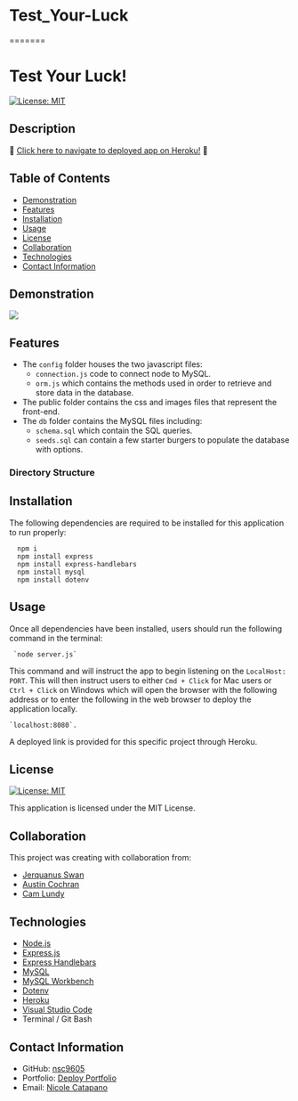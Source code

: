 
# Test_Your-Luck
 =======
  # Test Your Luck! 
  [![License: MIT](https://img.shields.io/badge/License-MIT-yellow.svg)](https://opensource.org/licenses/MIT)
   

  ## Description

  

  :round_pushpin: [Click here to navigate to deployed app on Heroku!](https://.herokuapp.com) :round_pushpin:
  
  ## Table of Contents
  
  * [Demonstration](#demonstration)
  * [Features](#features)
  * [Installation](#installation)
  * [Usage](#usage)
  * [License](#license)
  * [Collaboration](#collaboration)
  * [Technologies](#technologies)
  * [Contact Information](#contact-information)
 

 ## Demonstration
  ![](./public/assets/img/)


  ## Features

  - The `config` folder houses the two javascript files:
    - `connection.js` code to connect node to MySQL.
    - `orm.js` which contains the methods used in order to retrieve and store data in the database.  
  - The public folder contains the css and images files that represent the front-end.
  - The `db` folder contains the MySQL files including: 
    * `schema.sql` which contain the SQL queries.
    * `seeds.sql` can contain a few starter burgers to populate the database with options.
  
  ### Directory Structure

   
  ## Installation

  The following dependencies are required to be installed for this application to run properly:
      
      npm i
      npm install express
      npm install express-handlebars
      npm install mysql
      npm install dotenv


  ## Usage

  Once all dependencies have been installed, users should run the following command in the terminal:

     `node server.js` 

  This command and will instruct the app to begin listening on the `LocalHost: PORT`. This will then instruct users to either `Cmd + Click` for Mac users or  `Ctrl + Click` on Windows which will open the browser with the following address or to enter the following in the web browser to deploy the application locally.               

    `localhost:8080`. 
  
  A deployed link is provided for this specific project through Heroku.


  ## License 
  [![License: MIT](https://img.shields.io/badge/License-MIT-yellow.svg)](https://opensource.org/licenses/MIT)

  This application is licensed under the MIT License. 


  ## Collaboration

  This project was creating with collaboration from:
  * [Jerquanus Swan](https://github.com/Jerquanus)
  * [Austin Cochran](https://github.com/Austinc12)
  * [Cam Lundy](https://github.com/lundyc0917)

    
  ## Technologies
  
  * [Node.js](https://nodejs.org/en/)  
  * [Express.js](https://expressjs.com/)
  * [Express Handlebars](https://www.npmjs.com/package/express-handlebars)
  * [MySQL](https://dev.mysql.com/)
  * [MySQL Workbench](https://dev.mysql.com/downloads/workbench/)
  * [Dotenv](https://www.npmjs.com/package/dotenv)
  * [Heroku](https://devcenter.heroku.com/articles/getting-started-with-nodejs)
  * [Visual Studio Code](https://code.visualstudio.com/)
  * Terminal / Git Bash
    
  ## Contact Information

   * GitHub: [nsc9605](https://github.com/nsc9605)
   * Portfolio: [Deploy Portfolio](https://nsc9605.github.io/Responsive-Portfolio/)
   * Email:  [Nicole Catapano](mailto:nsc9605@gmail.com)
